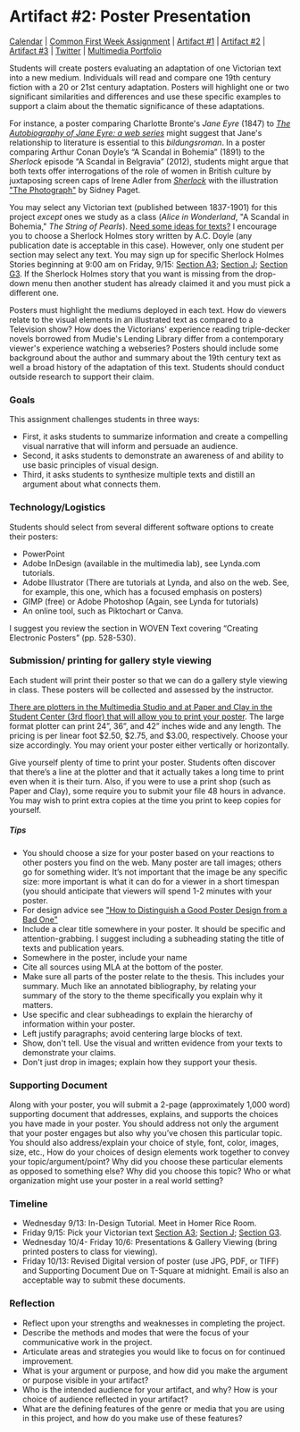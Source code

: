 <link rel="shortcut icon" href="https://kholterhoff.github.io/F17_ENG_1102/favicon.ico" type="image/x-icon">
<link rel="icon" href="https://kholterhoff.github.io/F17_ENG_1102/favicon.ico" type="image/x-icon">

<h1>Artifact #2: Poster Presentation</h1>

<a href="https://kholterhoff.github.io/F17_ENG_1102/Victorians_In_Cyberspace">Calendar</a>  |  <a href="https://kholterhoff.github.io/F17_ENG_1102/Common_First_Week_Assignment">Common First Week Assignment</a> | <a href="https://kholterhoff.github.io/F17_ENG_1102/Artifact_1">Artifact #1</a> |  <a href="https://kholterhoff.github.io/F17_ENG_1102/Artifact_2">Artifact #2</a> |  <a href="https://kholterhoff.github.io/F17_ENG_1102/Artifact_3">Artifact #3</a> |  <a href="https://kholterhoff.github.io/F17_ENG_1102/Twitter">Twitter</a> | <a href="https://kholterhoff.github.io/F17_ENG_1102/Multimedia_Portfolio">Multimedia Portfolio</a>

Students will create posters evaluating an adaptation of one Victorian text into a new medium. Individuals will read and compare one 19th century fiction with a 20 or 21st century adaptation. Posters will highlight one or two significant similarities and differences and use these specific examples to support a claim about the thematic significance of these adaptations. 

For instance, a poster comparing Charlotte Bronte's _Jane Eyre_ (1847) to <a href="http://theautobiographyofja.wixsite.com/jane-eyre">_The Autobiography of Jane Eyre: a web series_</a> might suggest that Jane's relationship to literature is essential to this _bildungsroman_. In a poster comparing Arthur Conan Doyle’s “A Scandal in Bohemia” (1891) to the _Sherlock_ episode “A Scandal in Belgravia” (2012), students might argue that both texts offer interrogations of the role of women in British culture by juxtaposing screen caps of Irene Adler from <a href="http://www.imdb.com/title/tt1942612/mediaviewer/rm1463989248">_Sherlock_</a> with the illustration <a href="https://books.google.com/books?id=83xHAAAAYAAJ&pg=PA74#v=onepage&q&f=false">"The Photograph"</a> by Sidney Paget.

You may select any Victorian text (published between 1837-1901) for this project _except_ ones we study as a class (_Alice in Wonderland_, "A Scandal in Bohemia," _The String of Pearls_). <a href="https://docs.google.com/spreadsheets/d/1iayHf79wIxH0s5pZ-g9sWjVaKGbanjtJns5N7kdBBlo/edit?usp=sharing">Need some ideas for texts?</a> I encourage you to choose a Sherlock Holmes story written by A.C. Doyle (any publication date is acceptable in this case). However, only one student per section may select any text. You may sign up for specific Sherlock Holmes Stories beginning at 9:00 am on Friday, 9/15: <a href="https://docs.google.com/forms/d/e/1FAIpQLScxBPCAo4t4TzF6Siv_pt1UGSJ3EFXy91MAX6GSx-aLszzFMg/viewform?usp=sf_link">Section A3</a>; <a href="https://docs.google.com/forms/d/e/1FAIpQLSeDluiXLsrQzOpvMFsFoEy8y8t6H4IKWe1x1nkH2bf9J4jffQ/viewform?usp=sf_link">Section J</a>; <a href="https://docs.google.com/forms/d/e/1FAIpQLSdINoGdN4PTE4Xtrl2eomzihRvt6q3POY9lI2U_HbHIgeOPuw/viewform?usp=sf_link">Section G3</a>. If the Sherlock Holmes story that you want is missing from the drop-down menu then another student has already claimed it and you must pick a different one.

Posters must highlight the mediums deployed in each text. How do viewers relate to the visual elements in an illustrated text as compared to a Television show? How does the Victorians' experience reading triple-decker novels borrowed from Mudie's Lending Library differ from a contemporary viewer's experience watching a webseries? Posters should include some background about the author and summary about the 19th century text as well a broad history of the adaptation of this text. Students should conduct outside research to support their claim. 


<h3>Goals</h3>

This assignment challenges students in three ways:

* First, it asks students to summarize information and create a compelling visual narrative that will inform and persuade an audience.
* Second, it asks students to demonstrate an awareness of and ability to use basic principles of visual design.
* Third, it asks students to synthesize multiple texts and distill an argument about what connects them.


<h3>Technology/Logistics</h3>

Students should select from several different software options to create their posters:

* PowerPoint
* Adobe InDesign (available in the multimedia lab), see Lynda.com tutorials.
* Adobe Illustrator (There are tutorials at Lynda, and also on the web. See, for example, this one, which has a focused emphasis on posters)
* GIMP (free) or Adobe Photoshop (Again, see Lynda for tutorials)
* An online tool, such as Piktochart or Canva.

I suggest you review the section in WOVEN Text covering “Creating Electronic Posters” (pp. 528-530).


<h3>Submission/ printing for gallery style viewing</h3>

Each student will print their poster so that we can do a gallery style viewing in class. These posters will be collected and assessed by the instructor. 

<a href="http://www.undergradresearch.gatech.edu/poster-printing">There are plotters in the Multimedia Studio and at Paper and Clay in the Student Center (3rd floor) that will allow you to print your poster</a>. The large format plotter can print 24”, 36”, and 42” inches wide and any length. The pricing is per linear foot $2.50, $2.75, and $3.00, respectively. Choose your size accordingly. You may orient your poster either vertically or horizontally.

Give yourself plenty of time to print your poster. Students often discover that there’s a line at the plotter and that it actually takes a long time to print even when it is their turn. Also, if you were to use a print shop (such as Paper and Clay), some require you to submit your file 48 hours in advance. You may wish to print extra copies at the time you print to keep copies for yourself.

<h5>Tips</h5>

* You should choose a size for your poster based on your reactions to other posters you find on the web. Many poster are tall images; others go for something wider. It’s not important that the image be any specific size: more important is what it can do for a viewer in a short timespan (you should anticipate that viewers will spend 1-2 minutes with your poster.
* For design advice see <a href="http://www.nuigalway.ie/remedi/poster/media/Posters_Good_and_bad.pdf">"How to Distinguish a Good Poster Design from a Bad One"</a>
* Include a clear title somewhere in your poster. It should be specific and attention-grabbing. I suggest including a subheading stating the title of texts and publication years.
* Somewhere in the poster, include your name
* Cite all sources using MLA at the bottom of the poster.
* Make sure all parts of the poster relate to the thesis. This includes your summary. Much like an annotated bibliography, by relating your summary of the story to the theme specifically you explain why it matters.
* Use specific and clear subheadings to explain the hierarchy of information within your poster. 
* Left justify paragraphs; avoid centering large blocks of text.
* Show, don't tell. Use the visual and written evidence from your texts to demonstrate your claims.
* Don't just drop in images; explain how they support your thesis.


<h3> Supporting Document </h3>

Along with your poster, you will submit a 2-page (approximately 1,000 word) supporting document that addresses, explains, and supports the choices you have made in your poster. You should address not only the argument that your poster engages but also why you’ve chosen this particular topic. You should also address/explain your choice of style, font, color, images, size, etc., How do your choices of design elements work together to convey your topic/argument/point? Why did you choose these particular elements as opposed to something else? Why did you choose this topic? Who or what organization might use your poster in a real world setting?


<h3>Timeline</h3>

* Wednesday 9/13: In-Design Tutorial. Meet in Homer Rice Room.
* Friday 9/15: Pick your Victorian text <a href="https://docs.google.com/forms/d/e/1FAIpQLScxBPCAo4t4TzF6Siv_pt1UGSJ3EFXy91MAX6GSx-aLszzFMg/viewform?usp=sf_link">Section A3</a>; <a href="https://docs.google.com/forms/d/e/1FAIpQLSeDluiXLsrQzOpvMFsFoEy8y8t6H4IKWe1x1nkH2bf9J4jffQ/viewform?usp=sf_link">Section J</a>; <a href="https://docs.google.com/forms/d/e/1FAIpQLSdINoGdN4PTE4Xtrl2eomzihRvt6q3POY9lI2U_HbHIgeOPuw/viewform?usp=sf_link">Section G3</a>.
* Wednesday 10/4- Friday 10/6: Presentations & Gallery Viewing (bring printed posters to class for viewing).
* Friday 10/13: Revised Digital version of poster (use JPG, PDF, or TIFF) and Supporting Document Due on T-Square at midnight. Email is also an acceptable way to submit these documents.


<h3>Reflection</h3>

* Reflect upon your strengths and weaknesses in completing the project.
* Describe the methods and modes that were the focus of your communicative work in the project.
* Articulate areas and strategies you would like to focus on for continued improvement.
* What is your argument or purpose, and how did you make the argument or purpose visible in your artifact?
* Who is the intended audience for your artifact, and why? How is your choice of audience reflected in your artifact?
* What are the defining features of the genre or media that you are using in this project, and how do you make use of these features?
